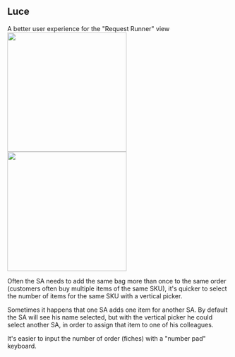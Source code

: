 ## Luce
A better user experience for the "Request Runner" view
<img src="https://user-images.githubusercontent.com/6886116/74074066-e1686680-4a0c-11ea-82a2-836497886f48.png" width="270"/><img src="https://user-images.githubusercontent.com/6886116/74073947-761e9480-4a0c-11ea-9b80-2510cd60f534.png" width="270"/>

Often the SA needs to add the same bag more than once to the same order (customers often buy multiple items of the same SKU), it's quicker to select the number of items for the same SKU with a vertical picker. 

Sometimes it happens that one SA adds one item for another SA. By default the SA will see his name selected, but with the vertical picker he could select another SA, in order to assign that item to one of his colleagues.

It's easier to input the number of order (fiches) with a "number pad" keyboard.
